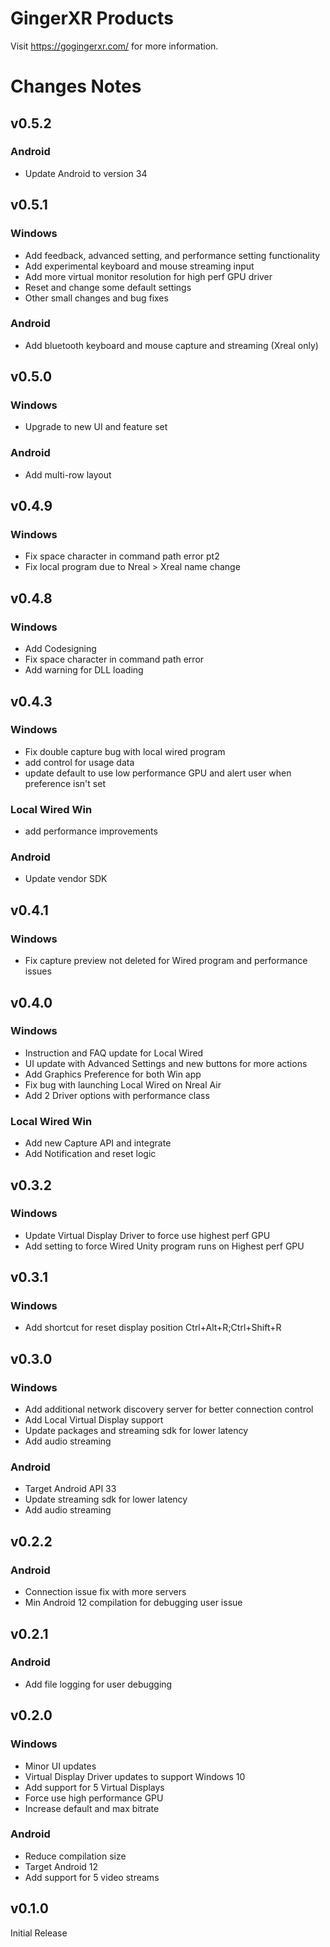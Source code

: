 # GingerXR Products
Visit https://gogingerxr.com/ for more information.

# Changes Notes
## v0.5.2
### Android
- Update Android to version 34

## v0.5.1
### Windows
- Add feedback, advanced setting, and performance setting functionality
- Add experimental keyboard and mouse streaming input
- Add more virtual monitor resolution for high perf GPU driver
- Reset and change some default settings
- Other small changes and bug fixes

### Android
- Add bluetooth keyboard and mouse capture and streaming (Xreal only)

## v0.5.0
### Windows
- Upgrade to new UI and feature set

### Android
- Add multi-row layout

## v0.4.9
### Windows
- Fix space character in command path error pt2
- Fix local program due to Nreal > Xreal name change

## v0.4.8
### Windows
- Add Codesigning
- Fix space character in command path error
- Add warning for DLL loading

## v0.4.3
### Windows
- Fix double capture bug with local wired program
- add control for usage data
- update default to use low performance GPU and alert user when preference isn't set

### Local Wired Win
- add performance improvements

### Android
- Update vendor SDK

## v0.4.1
### Windows
- Fix capture preview not deleted for Wired program and performance issues

## v0.4.0
### Windows
- Instruction and FAQ update for Local Wired
- UI update with Advanced Settings and new buttons for more actions
- Add Graphics Preference for both Win app
- Fix bug with launching Local Wired on Nreal Air
- Add 2 Driver options with performance class

### Local Wired Win
- Add new Capture API and integrate
- Add Notification and reset logic

## v0.3.2
### Windows
- Update Virtual Display Driver to force use highest perf GPU
- Add setting to force Wired Unity program runs on Highest perf GPU

## v0.3.1
### Windows
- Add shortcut for reset display position Ctrl+Alt+R;Ctrl+Shift+R

## v0.3.0
### Windows
- Add additional network discovery server for better connection control
- Add Local Virtual Display support
- Update packages and streaming sdk for lower latency
- Add audio streaming

### Android
- Target Android API 33
- Update streaming sdk for lower latency
- Add audio streaming

## v0.2.2
### Android
- Connection issue fix with more servers
- Min Android 12 compilation for debugging user issue

## v0.2.1
### Android
- Add file logging for user debugging

## v0.2.0
### Windows
- Minor UI updates
- Virtual Display Driver updates to support Windows 10
- Add support for 5 Virtual Displays
- Force use high performance GPU
- Increase default and max bitrate 

### Android
- Reduce compilation size
- Target Android 12
- Add support for 5 video streams

## v0.1.0
Initial Release
